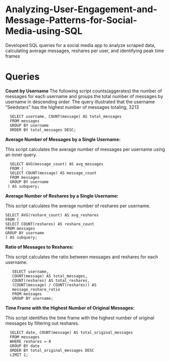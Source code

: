 # Analyzing-User-Engagement-and-Message-Patterns-for-Social-Media-using-SQL
Developed SQL queries for a social media app to analyze scraped data, calculating average messages, reshares per user, and identifying peak time frames


# Queries 

**Count by Username**
The following script counts(aggerates) the number of messages for each username and groups the total number of messages by username in descending order. The query illustrated that the username “Seedstars”  has the highest number of messages totaling, 3213

      SELECT username, COUNT(message) AS total_messages
      FROM messages
      GROUP BY username
      ORDER BY total_messages DESC;


**Average Number of Messages by a Single Username:**

This script calculates the average number of messages per username using an inner query.

      SELECT AVG(message_count) AS avg_messages
      FROM (
      SELECT COUNT(message) AS message_count
      FROM messages
      GROUP BY username
     ) AS subquery;

**Average Number of Reshares by a Single Username:**

This script calculates the average number of reshares per username.

    SELECT AVG(reshare_count) AS avg_reshares
    FROM (
    SELECT COUNT(reshares) AS reshare_count
    FROM messages
    GROUP BY username
    ) AS subquery;


**Ratio of Messages to Reshares:**

This script calculates the ratio between messages and reshares for each username.
       
       SELECT username, 
       COUNT(message) AS total_messages, 
       COUNT(reshares) AS total_reshares,
       (COUNT(message) / COUNT(reshares)) AS 
       message_reshare_ratio
       FROM messages
       GROUP BY username;

**Time Frame with the Highest Number of Original Messages:**

This script identifies the time frame with the highest number of original messages by filtering out reshares.

      SELECT date, COUNT(message) AS total_original_messages
      FROM messages
      WHERE reshares = 0
      GROUP BY date
      ORDER BY total_original_messages DESC
      LIMIT 1;
